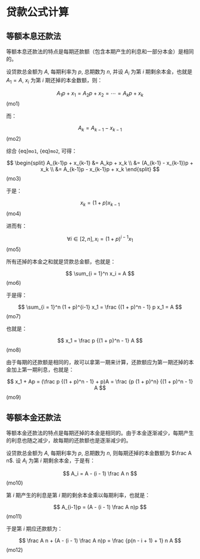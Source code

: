 # 贷款公式计算

## 等额本息还款法

等额本息还款法的特点是每期还款额（包含本期产生的利息和一部分本金）是相同的。

设贷款总金额为 $A$, 每期利率为 $p$, 总期数为 $n$, 并设 $A_i$ 为第 $i$ 期剩余本金，也就是 $A_1 = A$, $x_i$ 为第 $i$ 期还掉的本金数额，则：

$$
A_1p + x_1 = A_2p + x_2 = \cdots = A_kp + x_k
$$ (mo1)

而：

$$
A_k = A_{k-1} - x_{k-1}
$$ (mo2)

综合 {eq}`mo1`, {eq}`mo2`, 可得：

$$
\begin{split}
A_{k-1}p + x_{k-1} &= A_kp + x_k \\
                   &= (A_{k-1} - x_{k-1})p + x_k \\
                   &= A_{k-1}p - x_{k-1}p + x_k
\end{split}
$$ (mo3)

于是：

$$
x_k = (1 + p)x_{k-1}
$$ (mo4)

进而有：

$$
\forall i \in [2, n], x_i = (1 + p)^{i-1}x_1
$$ (mo5)

所有还掉的本金之和就是贷款总金额，也就是：

$$
\sum_{i = 1}^n x_i = A
$$ (mo6)

于是得：

$$
\sum_{i = 1}^n (1 + p)^{i-1} x_1 = \frac {(1 + p)^n - 1} p x_1 = A
$$ (mo7)

也就是：

$$
x_1 = \frac p {(1 + p)^n - 1} A
$$ (mo8)

由于每期的还款额是相同的，故可以拿第一期来计算，还款额应为第一期还掉的本金加上第一期利息，也就是：

$$
x_1 + Ap = (\frac p {(1 + p)^n - 1} + p)A = \frac {p (1 + p)^n} {(1 + p)^n - 1} A
$$ (mo9)

## 等额本金还款法

等额本金还款法的特点是每期还掉的本金是相同的。由于本金逐渐减少，每期产生的利息也随之减少，故每期的还款额也是逐渐减少的。

设贷款总金额为 $A$, 每期利率为 $p$, 总期数为 $n$, 则每期还掉的本金数额为 $\frac A n$. 设 $A_i$ 为第 $i$ 期剩余本金，于是有：

$$
A_i = A - (i - 1) \frac A n
$$ (mo10)

第 $i$ 期产生的利息是第 $i$ 期的剩余本金乘以每期利率，也就是：

$$
A_{i-1}p = (A - (i - 1) \frac A n)p
$$ (mo11)

于是第 $i$ 期应还款额为：

$$
\frac A n + (A - (i - 1) \frac A n)p = \frac {p(n - i + 1) + 1} n A
$$ (mo12)

